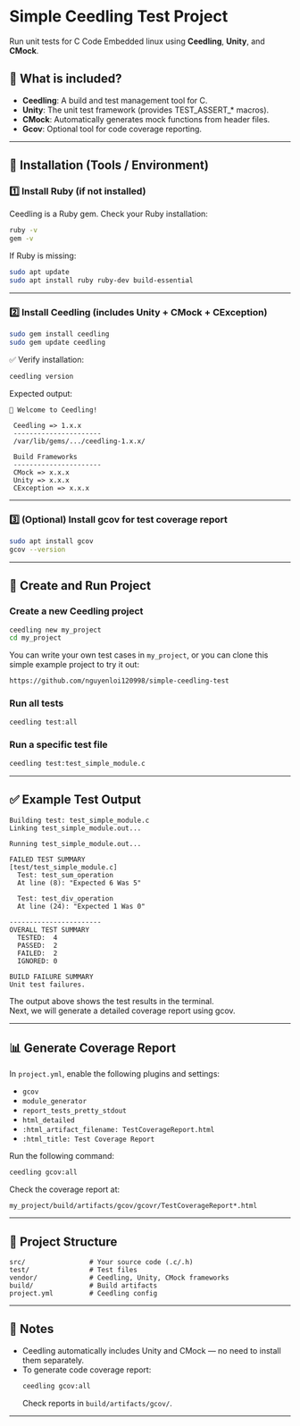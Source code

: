 # Simple Ceedling Test Project

Run unit tests for C Code Embedded linux using **Ceedling**, **Unity**, and **CMock**.

## 📌 What is included?

- **Ceedling**: A build and test management tool for C.
- **Unity**: The unit test framework (provides TEST\_ASSERT\_\* macros).
- **CMock**: Automatically generates mock functions from header files.
- **Gcov**: Optional tool for code coverage reporting.

---

## 🚀 Installation (Tools / Environment)

### 1️⃣ Install Ruby (if not installed)

Ceedling is a Ruby gem. Check your Ruby installation:

```bash
ruby -v
gem -v
```

If Ruby is missing:

```bash
sudo apt update
sudo apt install ruby ruby-dev build-essential
```

---

### 2️⃣ Install Ceedling (includes Unity + CMock + CException)

```bash
sudo gem install ceedling
sudo gem update ceedling
```

✅ Verify installation:

```bash
ceedling version
```

Expected output:

```
🌱 Welcome to Ceedling!

 Ceedling => 1.x.x
 ----------------------
 /var/lib/gems/.../ceedling-1.x.x/

 Build Frameworks
 ----------------------
 CMock => x.x.x
 Unity => x.x.x
 CException => x.x.x
```

---

### 3️⃣ (Optional) Install gcov for test coverage report

```bash
sudo apt install gcov
gcov --version
```

---

## 🚀 Create and Run Project

### Create a new Ceedling project

```bash
ceedling new my_project
cd my_project
```

You can write your own test cases in `my_project`, or you can clone this simple example project to try it out:

```
https://github.com/nguyenloi120998/simple-ceedling-test
```

### Run all tests

```bash
ceedling test:all
```

### Run a specific test file

```bash
ceedling test:test_simple_module.c
```

---

## ✅ Example Test Output

```
Building test: test_simple_module.c
Linking test_simple_module.out...

Running test_simple_module.out...

FAILED TEST SUMMARY
[test/test_simple_module.c]
  Test: test_sum_operation
  At line (8): "Expected 6 Was 5"

  Test: test_div_operation
  At line (24): "Expected 1 Was 0"

-----------------------
OVERALL TEST SUMMARY
  TESTED:  4
  PASSED:  2
  FAILED:  2
  IGNORED: 0

BUILD FAILURE SUMMARY
Unit test failures.
```

The output above shows the test results in the terminal.\
Next, we will generate a detailed coverage report using gcov.

---

## 📊 Generate Coverage Report

In `project.yml`, enable the following plugins and settings:

- `gcov`
- `module_generator`
- `report_tests_pretty_stdout`
- `html_detailed`
- `:html_artifact_filename: TestCoverageReport.html`
- `:html_title: Test Coverage Report`

Run the following command:

```bash
ceedling gcov:all
```

Check the coverage report at:

```
my_project/build/artifacts/gcov/gcovr/TestCoverageReport*.html
```

---

## 📂 Project Structure

```
src/                # Your source code (.c/.h)
test/               # Test files
vendor/             # Ceedling, Unity, CMock frameworks
build/              # Build artifacts
project.yml         # Ceedling config
```

---

## 🔗 Notes

- Ceedling automatically includes Unity and CMock — no need to install them separately.
- To generate code coverage report:
  ```bash
  ceedling gcov:all
  ```
  Check reports in `build/artifacts/gcov/`.

---

